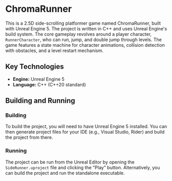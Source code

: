# ChromaRunner

This is a 2.5D side-scrolling platformer game named ChromaRunner, built with Unreal Engine 5. The project is written in C++ and uses Unreal Engine's build system. The core gameplay revolves around a player character, `RunnerCharacter`, who can run, jump, and double jump through levels. The game features a state machine for character animations, collision detection with obstacles, and a level restart mechanism.

## Key Technologies

*   **Engine:** Unreal Engine 5
*   **Language:** C++ (C++20 standard)

## Building and Running

### Building

To build the project, you will need to have Unreal Engine 5 installed. You can then generate project files for your IDE (e.g., Visual Studio, Rider) and build the project from there.

### Running

The project can be run from the Unreal Editor by opening the `SideRunner.uproject` file and clicking the "Play" button. Alternatively, you can build the project and run the standalone executable.